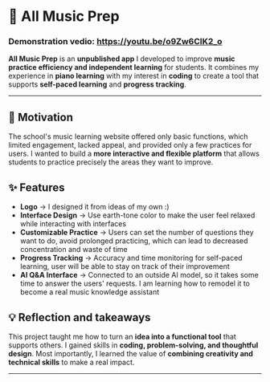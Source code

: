 
# 🎵 All Music Prep 
### Demonstration vedio: https://youtu.be/o9Zw6ClK2_o 

**All Music Prep** is an **unpublished app** I developed to improve **music practice efficiency and independent learning** for students.
It combines my experience in **piano learning** with my interest in **coding** to create a tool that supports **self-paced learning** and **progress tracking**.

---

## 🚀 Motivation
The school's music learning website offered only basic functions, which limited engagement, lacked appeal, and provided only a few practices for users.
I wanted to build a **more interactive and flexible platform** that allows students to practice precisely the areas they want to improve.




## ✨ Features 
- **Logo** → I designed it from ideas of my own :)
- **Interface Design** → Use earth-tone color to make the user feel relaxed while interacting with interfaces
- **Customizable Practice** → Users can set the number of questions they want to do, avoid prolonged practicing, which can lead to decreased concentration and waste of time
- **Progress Tracking** → Accuracy and time monitoring for self-paced learning, user will be able to stay on track of their improvement
- **AI Q&A Interface** → Connected to an outside AI model, so it takes some time to answer the users' requests. I am learning how to remodel it to become a real music knowledge assistant




## 💡 Reflection and takeaways
This project taught me how to turn an **idea into a functional tool** that supports others. 
I gained skills in **coding, problem-solving, and thoughtful design**. Most importantly, I learned the value of **combining creativity and technical skills** to make a real impact.  

---
